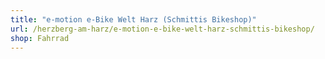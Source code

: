 ```yaml
---
title: "e-motion e-Bike Welt Harz (Schmittis Bikeshop)"
url: /herzberg-am-harz/e-motion-e-bike-welt-harz-schmittis-bikeshop/
shop: Fahrrad
---
```

